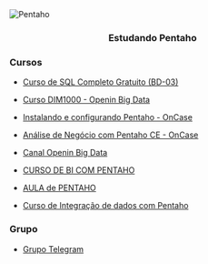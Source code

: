 
<img alt="Pentaho" src="https://cdn.freelogovectors.net/wp-content/uploads/2018/06/pentaho-logo.png" />
<h3 align="center">
  Estudando Pentaho
</h3>

### Cursos
- [Curso de SQL Completo Gratuito (BD-03)](https://www.softblue.com.br/site/curso/id/3/CURSO+DE+SQL+COMPLETO+BASICO+AO+AVANCADO+ON+LINE+BD03+GRATIS)

- [Curso DIM1000 - Openin Big Data](https://ead.openin.com.br/curso/dim1000-desenhando-modelos-de-dados-dimensionais-para-data-warehouses-gratis/)

- [Instalando e configurando Pentaho - OnCase](https://treinamentos.oncase.com.br/p/pentaho-install-config)

- [Análise de Negócio com Pentaho CE - OnCase](https://treinamentos.oncase.com.br/p/pece7000)

- [Canal Openin Big Data](https://www.youtube.com/c/OpeninBigData)

- [CURSO DE BI COM PENTAHO](https://www.youtube.com/watch?v=Y4xdD2BUTEk&list=PLG_hvke1jYoQ1YFB4x3QKg0I0Qbk9--QD&index=1)

- [AULA de PENTAHO](https://www.youtube.com/watch?v=GxqOuZjwTkU&list=PLFVsvpCNEKjfhUIO_emVDN3e9_x8p77up)

- [Curso de Integração de dados com Pentaho](https://www.youtube.com/watch?v=9jtbygz9oyU&list=PLFVsvpCNEKjcHKLzep19KVPsUB_nUZcKt)


### Grupo
- [Grupo Telegram](https://t.me/Pentaho)
